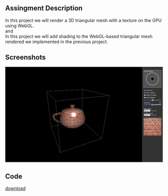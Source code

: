## Assingment Description

In this project we will render a 3D triangular mesh with a texture on the GPU
using WebGL.\
and\
In this project we will add shading to the WebGL-based triangular mesh rendered
we implemented in the previous project.

## Screenshots

![image](/static/img/teapot.png)

## Code

[download](/static/file/teapot.zip)
